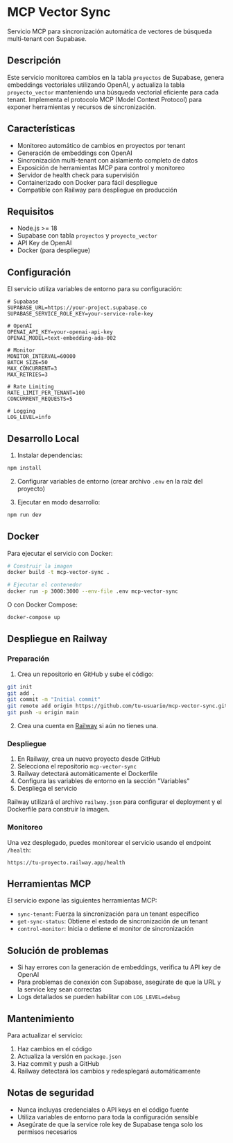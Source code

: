# MCP Vector Sync

Servicio MCP para sincronización automática de vectores de búsqueda multi-tenant con Supabase.

## Descripción

Este servicio monitorea cambios en la tabla `proyectos` de Supabase, genera embeddings vectoriales utilizando OpenAI, y actualiza la tabla `proyecto_vector` manteniendo una búsqueda vectorial eficiente para cada tenant. Implementa el protocolo MCP (Model Context Protocol) para exponer herramientas y recursos de sincronización.

## Características

- Monitoreo automático de cambios en proyectos por tenant
- Generación de embeddings con OpenAI
- Sincronización multi-tenant con aislamiento completo de datos
- Exposición de herramientas MCP para control y monitoreo
- Servidor de health check para supervisión
- Containerizado con Docker para fácil despliegue
- Compatible con Railway para despliegue en producción

## Requisitos

- Node.js >= 18
- Supabase con tabla `proyectos` y `proyecto_vector`
- API Key de OpenAI
- Docker (para despliegue)

## Configuración

El servicio utiliza variables de entorno para su configuración:

```
# Supabase
SUPABASE_URL=https://your-project.supabase.co
SUPABASE_SERVICE_ROLE_KEY=your-service-role-key

# OpenAI
OPENAI_API_KEY=your-openai-api-key
OPENAI_MODEL=text-embedding-ada-002

# Monitor
MONITOR_INTERVAL=60000
BATCH_SIZE=50
MAX_CONCURRENT=3
MAX_RETRIES=3

# Rate Limiting
RATE_LIMIT_PER_TENANT=100
CONCURRENT_REQUESTS=5

# Logging
LOG_LEVEL=info
```

## Desarrollo Local

1. Instalar dependencias:

```bash
npm install
```

2. Configurar variables de entorno (crear archivo `.env` en la raíz del proyecto)

3. Ejecutar en modo desarrollo:

```bash
npm run dev
```

## Docker

Para ejecutar el servicio con Docker:

```bash
# Construir la imagen
docker build -t mcp-vector-sync .

# Ejecutar el contenedor
docker run -p 3000:3000 --env-file .env mcp-vector-sync
```

O con Docker Compose:

```bash
docker-compose up
```

## Despliegue en Railway

### Preparación

1. Crea un repositorio en GitHub y sube el código:

```bash
git init
git add .
git commit -m "Initial commit"
git remote add origin https://github.com/tu-usuario/mcp-vector-sync.git
git push -u origin main
```

2. Crea una cuenta en [Railway](https://railway.app/) si aún no tienes una.

### Despliegue

1. En Railway, crea un nuevo proyecto desde GitHub
2. Selecciona el repositorio `mcp-vector-sync`
3. Railway detectará automáticamente el Dockerfile
4. Configura las variables de entorno en la sección "Variables"
5. Despliega el servicio

Railway utilizará el archivo `railway.json` para configurar el deployment y el Dockerfile para construir la imagen.

### Monitoreo

Una vez desplegado, puedes monitorear el servicio usando el endpoint `/health`:

```
https://tu-proyecto.railway.app/health
```

## Herramientas MCP

El servicio expone las siguientes herramientas MCP:

- `sync-tenant`: Fuerza la sincronización para un tenant específico
- `get-sync-status`: Obtiene el estado de sincronización de un tenant
- `control-monitor`: Inicia o detiene el monitor de sincronización

## Solución de problemas

- Si hay errores con la generación de embeddings, verifica tu API key de OpenAI
- Para problemas de conexión con Supabase, asegúrate de que la URL y la service key sean correctas
- Logs detallados se pueden habilitar con `LOG_LEVEL=debug`

## Mantenimiento

Para actualizar el servicio:

1. Haz cambios en el código
2. Actualiza la versión en `package.json`
3. Haz commit y push a GitHub
4. Railway detectará los cambios y redesplegará automáticamente

## Notas de seguridad

- Nunca incluyas credenciales o API keys en el código fuente
- Utiliza variables de entorno para toda la configuración sensible
- Asegúrate de que la service role key de Supabase tenga solo los permisos necesarios